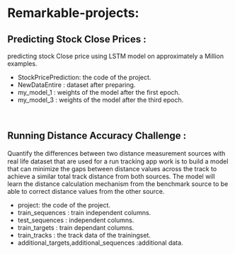 # Remarkable-projects:

## Predicting Stock Close Prices :
predicting stock Close price using LSTM model on approximately a Million examples.
* StockPricePrediction: the code of the project.
* NewDataEntire : dataset after preparing.
* my_model_1 : weights of the model after the first epoch.
* my_model_3 : weights of the model after the third epoch.

<br/>

## Running Distance Accuracy Challenge :
Quantify the diﬀerences between two distance measurement sources with real life dataset that are used for a run tracking app work is to build a model that can minimize the gaps between distance values across the track to achieve a similar total track distance from both sources. The model will learn the distance calculation mechanism from the benchmark source to be able to correct distance values from the other source.

* project: the code of the project.
* train_sequences : train independent columns.
* test_sequences : independent columns.
* train_targets : train dependant columns.
* train_tracks : the track data of the trainingset.
* additional_targets,additional_sequences :additional data.
